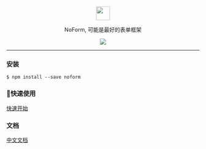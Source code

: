 # 

<p align="center"><img width="36" height="36" src="https://gw.alicdn.com/tfs/TB1LyIurStYBeNjSspkXXbU8VXa-128-128.png"></p>

<p align="center">NoForm, 可能是最好的表单框架</p>

<p align="center">
  <a href="https://github.com/alibaba/ice/blob/master/LICENSE"><img src="https://img.shields.io/badge/license-MIT-brightgreen.svg"></a>
</p>

---

### 安装

```shell
$ npm install --save noform
```

### 快速使用

[快速开始](https://github.com/alibaba/noform/wiki/quickstart)

### 文档

[中文文档](https://github.com/alibaba/noform/wiki)